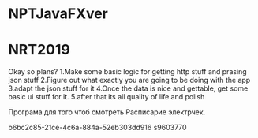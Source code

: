 # NPTJavaFXver
# NRT2019
Okay so plans?
1.Make some basic logic for getting http stuff and prasing json stuff
2.Figure out what exactly you are going to be doing with the app
3.adapt the json stuff for it
4.Once the data is nice and gettable, get some basic ui stuff for it.
5.after that its all quality of life and polish

Програма для того чтоб смотреть Расписарие электрчек.

b6bc2c85-21ce-4c6a-884a-52eb303dd916
s9603770